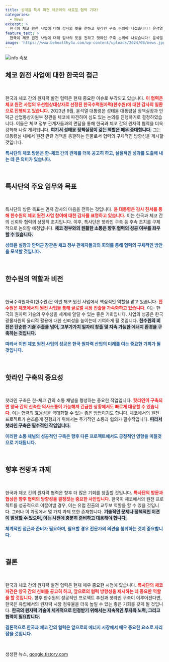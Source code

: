 ```yaml
---
title: 성태윤 특사 파견 체코와의 새로운 협력 기대!
categories:
  - News
excerpt: >
  한국이 체코 원전 사업에 대해 감사의 뜻을 전하고 핫라인 구축 논의에 나섰습니다! 윤석열 대통령의 특사단이 체코를 방문하며 두 나라의 관계를 한층 더 강화할 기회를 잡았습니다. 관심을 가져보세요!
feature_text: >
  한국이 체코 원전 사업에 대해 감사의 뜻을 전하고 핫라인 구축 논의에 나섰습니다! 윤석열 대통령의 특사단이 체코를 방문하며 두 나라의 관계를 한층 더 강화할 기회를 잡았습니다. 관심을 가져보세요!
image: 'https://www.behealthy4u.com/wp-content/uploads/2024/06/news.jpg'
---
```


<p><img src="https://www.behealthy4u.com/wp-content/uploads/2024/06/news.jpg" alt="info 속보" /></p>

<h2 data-ke-size="size26">체코 원전 사업에 대한 한국의 접근</h2>

<p data-ke-size="size16">&nbsp;</p>

<p>한국과 체코 간의 원자력 발전 협력은 현재 중요한 이슈로 부각되고 있습니다. <b><span style="color: #ee2323;">이 협력은 체코 원전 사업의 우선협상대상자로 선정된 한국수력원자력(한수원)에 대한 감사의 일환으로 진행되고 있습니다.</span></b> 2023년 9월, 윤석열 대통령은 성태윤 대통령실 정책실장과 안덕근 산업통상자원부 장관을 체코에 파견하여 심도 있는 논의를 진행하기로 결정하였습니다.  이들은 체코 정부 관계자들과의 면담을 통해 한국과 체코 간의 원자력 협력을 더욱 강화해 나갈 계획입니다. <b><span style="background-color: #21538527;">여기서 성태윤 정책실장이 갖는 역할은 매우 중대합니다.</span></b> 그는 대통령실 내에서 원전 관련 정책을 총괄하는 인물로서 협력의 구체적인 방향성을 제시할 것입니다. </p>

<p><b><span style="color: #1a5490;">특사단의 체코 방문은 한-체코 간의 관계를 더욱 공고히 하고, 실질적인 성과를 도출해 내는 데 큰 의미가 있습니다.</span></b></p>

<p data-ke-size="size16">&nbsp;</p>

<h2 data-ke-size="size26">특사단의 주요 임무와 목표</h2>

<p data-ke-size="size16">&nbsp;</p>

<p>특사단의 방문 목표는 먼저 감사의 마음을 전하는 것입니다. <b><span style="color: #ee2323;">윤 대통령은 감사 친서를 통해 한수원의 체코 원전 사업 참여에 대한 감사를 표명하고 있습니다.</span></b> 이는 한국과 체코 간의 신뢰와 협력의 상징적 조치입니다. 이후, 특사단은 핫라인 구축 등 후속 조치를 구체적으로 논의할 예정입니다. <b><span style="background-color: #21538527;">체코 정부와의 원활한 소통은 향후 협력의 성공 여부를 좌우할 수 있습니다.</span></b> </p>

<p><b><span style="color: #1a5490;">성태윤 실장과 안덕근 장관은 체코 정부 관계자들과의 회의를 통해 협력의 구체적인 방안을 모색할 것입니다.</span></b></p>

<p data-ke-size="size16">&nbsp;</p>

<h2 data-ke-size="size26">한수원의 역할과 비전</h2>

<p data-ke-size="size16">&nbsp;</p>

<p>한국수력원자력(한수원)은 이번 체코 원전 사업에서 핵심적인 역할을 맡고 있습니다. <b><span style="color: #ee2323;">한수원은 체코에서의 원전 사업을 통해 글로벌 시장 진출을 가속화하고 있습니다.</span></b> 이는 한국의 원자력 기술의 우수성을 세계에 알릴 수 있는 좋은 기회입니다. 사업의 성공은 한국 광물자원의 윤리적 활용에 대한 신뢰성을 높이는데 기여하게 될 것입니다. <b><span style="background-color: #21538527;">한수원의 비전은 단순한 기술 수출을 넘어, 고부가가치 일자리 창출 및 지속 가능한 에너지 환경을 구축하는 것입니다.</span></b> </p>

<p><b><span style="color: #1a5490;">따라서 이번 체코 원전 사업의 성공은 한국 원자력 산업의 미래를 여는 중요한 기회가 될 것입니다.</span></b></p>

<p data-ke-size="size16">&nbsp;</p>

<h2 data-ke-size="size26">핫라인 구축의 중요성</h2>

<p data-ke-size="size16">&nbsp;</p>

<p>핫라인 구축은 한-체코 간의 소통 채널을 형성하는 중요한 작업입니다. <b><span style="color: #ee2323;">핫라인이 구축되면 양국 간의 신속한 의사소통이 가능해져 긴급한 상황에서도 빠르게 대응할 수 있습니다.</span></b> 이는 협력의 효율성을 극대화할 수 있는 좋은 방법이기도 합니다.  체코에서의 원전 프로젝트가 순조롭게 진행되기 위해서는 주기적인 소통과 협의가 필수적입니다. <b><span style="background-color: #21538527;">따라서 핫라인 구축은 필수적인 작업입니다.</span></b></p>

<p><b><span style="color: #1a5490;">이러한 소통 채널의 성공적인 구축은 향후 다른 프로젝트에서도 긍정적인 영향을 미칠것으로 기대됩니다.</span></b></p>

<p data-ke-size="size16">&nbsp;</p>

<h2 data-ke-size="size26">향후 전망과 과제</h2>

<p data-ke-size="size16">&nbsp;</p>

<p>한국과 체코 간의 원자력 협력은 향후 더 많은 기회를 창출할 것입니다. <b><span style="color: #ee2323;">특사단의 방문과 협상은 향후 협력의 방향성을 결정짓는 중요한 사안입니다.</span></b> 한국이 체코에서의 원전 프로젝트를 성공적으로 이끌어낼 경우, 이는 유럽 진출의 교두보 역할을 할 수 있을 것입니다. 그러나 이 과정에서 몇 가지 과제 또한 존재합니다. <b><span style="background-color: #21538527;">기술적인 문제나 정책적인 이견이 발생할 수 있으며, 이는 사전에 충분히 준비하고 대응해야 합니다.</span></b></p>

<p><b><span style="color: #1a5490;">체계적인 접근과 준비가 필요하며, 필요할 경우 전문가의 의견을 청취하는 것이 중요합니다.</span></b></p>

<p data-ke-size="size16">&nbsp;</p>

<h2 data-ke-size="size26">결론</h2>

<p data-ke-size="size16">&nbsp;</p>

<p>한국과 체코 간의 원자력 발전 협력은 현재 매우 중요한 시점에 있습니다. <b><span style="color: #ee2323;">특사단의 체코 파견은 양국 간의 신뢰를 공고히 하고, 앞으로의 협력 방향성을 제시하는 데 중요한 역할을 할 것입니다.</span></b> 향후 한수원의 성공적인 프로젝트 추진과 핫라인 구축이 이루어진다면, 한국은 유럽에서의 원자력 시장 점유율을 더욱 높일 수 있는 좋은 기회를 갖게 될 것입니다. <b><span style="background-color: #21538527;">한국의 원자력 기술이 세계적으로 인정받기 위해서는 지속적인 투자와 노력, 그리고 협력이 필요합니다.</span></b></p>

<p><b><span style="color: #1a5490;">결론적으로 한국과 체코 간의 협력은 앞으로의 에너지 시장에서 매우 중요한 요소로 자리잡을 것입니다.</span></b></p>

<p data-ke-size="size16">&nbsp;</p>
생생한 뉴스, <a href="https://qoogle.tistory.com" rel="dofollow">qoogle.tistory.com</a>


